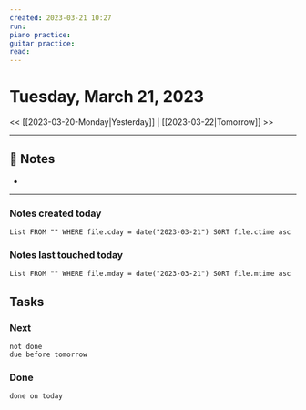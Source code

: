 ```yaml
---
created: 2023-03-21 10:27
run: 
piano practice: 
guitar practice: 
read: 
---
```



# Tuesday, March 21, 2023

<< [[2023-03-20-Monday|Yesterday]] | [[2023-03-22|Tomorrow]] >>

---


## 📝 Notes
- 

---
### Notes created today
```dataview
List FROM "" WHERE file.cday = date("2023-03-21") SORT file.ctime asc
```

### Notes last touched today
```dataview
List FROM "" WHERE file.mday = date("2023-03-21") SORT file.mtime asc
```



## Tasks

### Next

```tasks
not done 
due before tomorrow
```

### Done

```tasks
done on today
```
